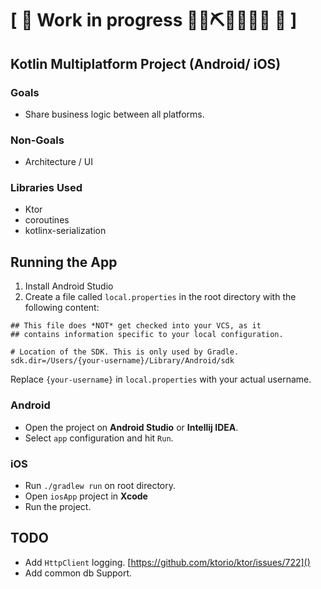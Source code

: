 
# \[ 🚧 Work in progress 👷‍♀️⛏👷🔧️👷🔧 🚧 \] 
## Kotlin Multiplatform Project (Android/ iOS)

### Goals

* Share business logic between all platforms.

### Non-Goals

* Architecture / UI

### Libraries Used

* Ktor
* coroutines
* kotlinx-serialization


## Running the App

1. Install Android Studio
2. Create a file called `local.properties` in the root directory with the following content:

```
## This file does *NOT* get checked into your VCS, as it
## contains information specific to your local configuration.

# Location of the SDK. This is only used by Gradle.
sdk.dir=/Users/{your-username}/Library/Android/sdk
```
Replace `{your-username}` in `local.properties` with your actual username.

### Android
* Open the project on **Android Studio** or **Intellij IDEA**.
* Select `app` configuration and hit `Run`. 

### iOS
* Run `./gradlew run` on root directory.
* Open `iosApp` project in **Xcode**
* Run the project.

## TODO
* Add `HttpClient` logging. [https://github.com/ktorio/ktor/issues/722]()
* Add common db Support.
